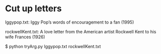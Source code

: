# Cut up letters

Iggypop.txt: Iggy Pop’s words of encouragement to a fan (1995)

rockwellKent.txt: A love letter from the American artist Rockwell Kent to his wife Frances (1926)

$ python tryArg.py Iggypop.txt rockwellKent.txt
